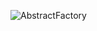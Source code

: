 ![AbstractFactory](https://user-images.githubusercontent.com/69672253/174101328-32f303d4-c27b-4cea-b71d-dc853a9ffaef.png)
